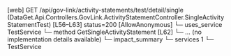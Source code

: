 [web] GET /api/gov-link/activity-statements/test/detail/single  (DataGet.Api.Controllers.GovLink.ActivityStatementController.SingleActivityStatementTest)  [L56–L63] status=200 [AllowAnonymous]
  └─ uses_service TestService
    └─ method GetSingleActivityStatement [L62]
      └─ ... (no implementation details available)
  └─ impact_summary
    └─ services 1
      └─ TestService

